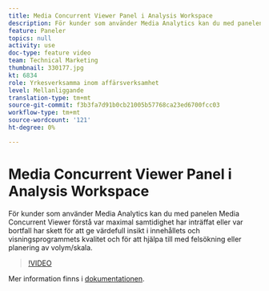 ```yaml
---
title: Media Concurrent Viewer Panel i Analysis Workspace
description: För kunder som använder Media Analytics kan du med panelen Media Concurrent Viewer förstå var maximal samtidighet har inträffat eller var bortfall har skett för att ge värdefull insikt i innehållets och visningsprogrammets kvalitet och för att hjälpa till med felsökning eller planering av volym/skala.
feature: Paneler
topics: null
activity: use
doc-type: feature video
team: Technical Marketing
thumbnail: 330177.jpg
kt: 6834
role: Yrkesverksamma inom affärsverksamhet
level: Mellanliggande
translation-type: tm+mt
source-git-commit: f3b3fa7d91b0cb21005b57768ca23ed6700fcc03
workflow-type: tm+mt
source-wordcount: '121'
ht-degree: 0%

---
```



# Media Concurrent Viewer Panel i Analysis Workspace

För kunder som använder Media Analytics kan du med panelen Media Concurrent Viewer förstå var maximal samtidighet har inträffat eller var bortfall har skett för att ge värdefull insikt i innehållets och visningsprogrammets kvalitet och för att hjälpa till med felsökning eller planering av volym/skala.

>[!VIDEO](https://video.tv.adobe.com/v/330177/?quality=12&learn=on)

Mer information finns i [dokumentationen](https://experienceleague.adobe.com/docs/analytics/analyze/analysis-workspace/panels/media-concurrent-viewers.html?lang=en#analysis-workspace).
